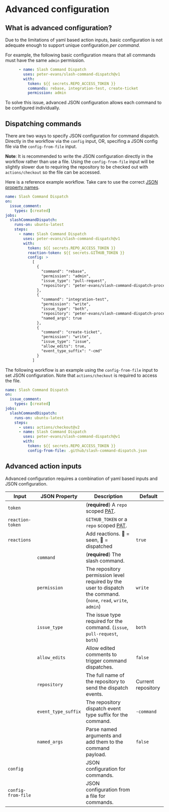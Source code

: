 # Advanced configuration

## What is advanced configuration?

Due to the limitations of yaml based action inputs, basic configuration is not adequate enough to support unique configuration *per command*.

For example, the following basic configuration means that all commands must have the same `admin` permission.

```yml
      - name: Slash Command Dispatch
        uses: peter-evans/slash-command-dispatch@v1
        with:
          token: ${{ secrets.REPO_ACCESS_TOKEN }}
          commands: rebase, integration-test, create-ticket
          permission: admin
```

To solve this issue, advanced JSON configuration allows each command to be configured individually.

## Dispatching commands

There are two ways to specify JSON configuration for command dispatch. Directly in the workflow via the `config` input, OR, specifing a JSON config file via the `config-from-file` input.

**Note**: It is recommended to write the JSON configuration directly in the workflow rather than use a file. Using the `config-from-file` input will be slightly slower due to requiring the repository to be checked out with `actions/checkout` so the file can be accessed.

Here is a reference example workflow. Take care to use the correct [JSON property names](#advanced-action-inputs).

```yml
name: Slash Command Dispatch
on:
  issue_comment:
    types: [created]
jobs:
  slashCommandDispatch:
    runs-on: ubuntu-latest
    steps:
      - name: Slash Command Dispatch
        uses: peter-evans/slash-command-dispatch@v1
        with:
          token: ${{ secrets.REPO_ACCESS_TOKEN }}
          reaction-token: ${{ secrets.GITHUB_TOKEN }}
          config: >
            [
              {
                "command": "rebase",
                "permission": "admin",
                "issue_type": "pull-request",
                "repository": "peter-evans/slash-command-dispatch-processor"
              },
              {
                "command": "integration-test",
                "permission": "write",
                "issue_type": "both",
                "repository": "peter-evans/slash-command-dispatch-processor",
                "named_args": true
              },
              {
                "command": "create-ticket",
                "permission": "write",
                "issue_type": "issue",
                "allow_edits": true,
                "event_type_suffix": "-cmd"
              }
            ]
```

The following workflow is an example using the `config-from-file` input to set JSON configuration.
Note that `actions/checkout` is required to access the file.

```yml
name: Slash Command Dispatch
on:
  issue_comment:
    types: [created]
jobs:
  slashCommandDispatch:
    runs-on: ubuntu-latest
    steps:
      - uses: actions/checkout@v2
      - name: Slash Command Dispatch
        uses: peter-evans/slash-command-dispatch@v1
        with:
          token: ${{ secrets.REPO_ACCESS_TOKEN }}
          config-from-file: .github/slash-command-dispatch.json
```

## Advanced action inputs

Advanced configuration requires a combination of yaml based inputs and JSON configuration.

| Input | JSON Property | Description | Default |
| --- | --- | --- | --- |
| `token` | | (**required**) A `repo` scoped [PAT](https://help.github.com/en/github/authenticating-to-github/creating-a-personal-access-token-for-the-command-line). | |
| `reaction-token` | | `GITHUB_TOKEN` or a `repo` scoped [PAT](https://help.github.com/en/github/authenticating-to-github/creating-a-personal-access-token-for-the-command-line). | |
| `reactions` | | Add reactions. :eyes: = seen, :rocket: = dispatched | `true` |
| | `command` | (**required**) The slash command. | |
| | `permission` | The repository permission level required by the user to dispatch the command. (`none`, `read`, `write`, `admin`) | `write` |
| | `issue_type` | The issue type required for the command. (`issue`, `pull-request`, `both`) | `both` |
| | `allow_edits` | Allow edited comments to trigger command dispatches. | `false` |
| | `repository` | The full name of the repository to send the dispatch events. | Current repository |
| | `event_type_suffix` | The repository dispatch event type suffix for the command. | `-command` |
| | `named_args` | Parse named arguments and add them to the command payload. | `false` |
| `config` | | JSON configuration for commands. | |
| `config-from-file` | | JSON configuration from a file for commands. | |
